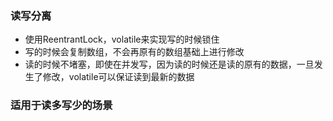 ### 读写分离
- 使用ReentrantLock，volatile来实现写的时候锁住
- 写的时候会复制数组，不会再原有的数组基础上进行修改
- 读的时候不堵塞，即使在并发写，因为读的时候还是读的原有的数据，一旦发生了修改，volatile可以保证读到最新的数据

### 适用于读多写少的场景